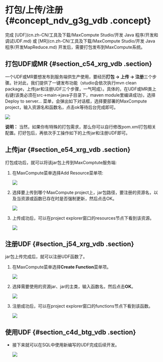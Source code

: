 # 打包/上传/注册 {#concept_ndv_g3g_vdb .concept}

完成 [UDF](cn.zh-CN/工具及下载/MaxCompute Studio/开发 Java 程序/开发和调试UDF.md) 或 [MR](cn.zh-CN/工具及下载/MaxCompute Studio/开发 Java 程序/开发MapReduce.md) 开发后，需要打包发布到MaxCompute系统。

## 打包UDF或MR {#section_c54_xrg_vdb .section}

一个UDF或MR要想发布到服务端供生产使用，要经历**打包 -\> 上传 -\> 注册**三个步骤。针对此，我们提供了一键发布功能（studio会依次执行mvn clean package，上传jar和注册UDF三个步骤，一气呵成）。具体的，在UDF或MR类上右键\(该类必须在src-\>main-\>java子目录下，maven module里编译成功\)，选择Deploy to server… 菜单，会弹出如下对话框，选择要部署的MaxCompute project，输入资源名和函数名，点击ok等待后台完成即可。

![](http://static-aliyun-doc.oss-cn-hangzhou.aliyuncs.com/assets/img/12133/2060_zh-CN.png)

**说明：** 当然，如果你有特殊的打包需求，那么你可以自行修改pom.xml打包相关配置。打好包后，再依次手工操作如下的上传jar和注册UDF即可。

## 上传jar {#section_e54_xrg_vdb .section}

打包成功后，就可以将该jar包上传到MaxComptute服务端:

1.  在MaxCompute菜单选择Add Resource菜单项:

    ![](http://static-aliyun-doc.oss-cn-hangzhou.aliyuncs.com/assets/img/12133/2061_zh-CN.png)

2.  选择要上传到哪个MaxCompute project上，jar包路径，要注册的资源名，以及当资源或函数已存在时是否强制更新，然后点击OK。

    ![](http://static-aliyun-doc.oss-cn-hangzhou.aliyuncs.com/assets/img/12133/2062_zh-CN.png)

3.  上传成功后，可以在project explorer窗口的resources节点下看到该资源。

    ![](http://static-aliyun-doc.oss-cn-hangzhou.aliyuncs.com/assets/img/12133/2063_zh-CN.png)


## 注册UDF {#section_j54_xrg_vdb .section}

jar包上传完成后，就可以注册UDF函数了。

1.  在MaxCompute菜单选择**Create Function**菜单项。

    ![](http://static-aliyun-doc.oss-cn-hangzhou.aliyuncs.com/assets/img/12133/2064_zh-CN.png)

2.  选择需要使用的资源jar、jar的主类，输入函数名，然后点击**OK**。

    ![](http://static-aliyun-doc.oss-cn-hangzhou.aliyuncs.com/assets/img/12133/2065_zh-CN.png)

3.  注册成功后，可以在project explorer窗口的functions节点下看到该函数。

    ![](http://static-aliyun-doc.oss-cn-hangzhou.aliyuncs.com/assets/img/12133/2066_zh-CN.png)


## 使用UDF {#section_c4d_btg_vdb .section}

-   接下来就可以在SQL中使用新编写的UDF完成后续开发。

    ![](http://static-aliyun-doc.oss-cn-hangzhou.aliyuncs.com/assets/img/12133/2067_zh-CN.png)


